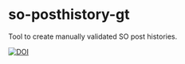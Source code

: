 # so-posthistory-gt
Tool to create manually validated SO post histories.

[![DOI](https://zenodo.org/badge/99120165.svg)](https://zenodo.org/badge/latestdoi/99120165)
